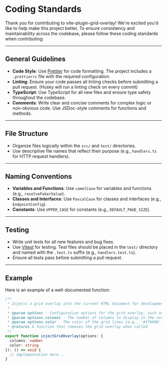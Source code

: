 # Coding Standards

Thank you for contributing to vite-plugin-grid-overlay! We're excited you'd like to help make this project better. To ensure consistency and maintainability across the codebase, please follow these coding standards when contributing:

---

## General Guidelines

- **Code Style**: Use [Prettier](https://prettier.io/) for code formatting. The project includes a `.prettierrc` file with the required configuration.
- **Linting**: Ensure your code passes all linting checks before submitting a pull request. (Husky will run a linting check on every commit)
- **TypeScript**: Use TypeScript for all new files and ensure type safety throughout the codebase.
- **Comments**: Write clear and concise comments for complex logic or non-obvious code. Use JSDoc-style comments for functions and methods.

---

## File Structure

- Organize files logically within the `src/` and `test/` directories.
- Use descriptive file names that reflect their purpose (e.g., `handlers.ts` for HTTP request handlers).

---

## Naming Conventions

- **Variables and Functions**: Use `camelCase` for variables and functions (e.g., `resolveFakerValue`).
- **Classes and Interfaces**: Use `PascalCase` for classes and interfaces (e.g., `EndpointConfig`).
- **Constants**: Use `UPPER_CASE` for constants (e.g., `DEFAULT_PAGE_SIZE`).

---

## Testing

- Write unit tests for all new features and bug fixes.
- Use [Vitest](https://vitest.dev/) for testing. Test files should be placed in the `test/` directory and named with the `.test.ts` suffix (e.g., `handlers.test.ts`).
- Ensure all tests pass before submitting a pull request.

---

## Example

Here is an example of a well-documented function:

```typescript
/**
 * Injects a grid overlay into the current HTML document for development purposes.
 *
 * @param options - Configuration options for the grid overlay, such as number of columns and color
 * @param options.columns - The number of columns to display in the overlay
 * @param options.color - The color of the grid lines (e.g., '#ff0000')
 * @returns A function that removes the grid overlay when called
 */
export function injectGridOverlay(options: {
  columns: number
  color: string
}): () => void {
  // Implementation here...
}
```
